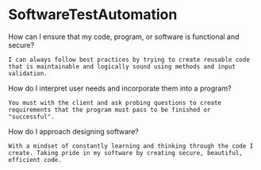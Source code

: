 # SoftwareTestAutomation

How can I ensure that my code, program, or software is functional and secure?


    I can always follow best practices by trying to create reusable code that is maintainable and logically sound using methods and input validation.
How do I interpret user needs and incorporate them into a program?


    You must with the client and ask probing questions to create requirements that the program must pass to be finished or "successful".
How do I approach designing software?


    With a mindset of constantly learning and thinking through the code I create. Taking pride in my software by creating secure, beautiful, efficient code.

